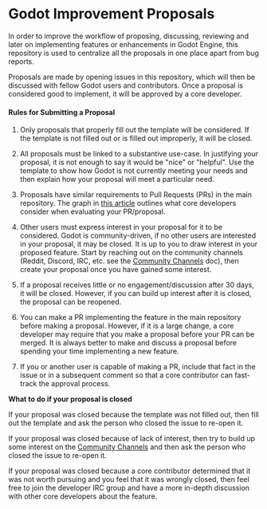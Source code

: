 Godot Improvement Proposals
===========================

In order to improve the workflow of proposing, discussing, reviewing
and later on implementing features or enhancements in Godot Engine,
this repository is used to centralize all the proposals in one place
apart from bug reports.

Proposals are made by opening issues in this repository, which will
then be discussed with fellow Godot users and contributors. Once a
proposal is considered good to implement, it will be approved by a
core developer.

#### Rules for Submitting a Proposal

1. Only proposals that properly fill out the template will be considered. If
the template is not filled out or is filled out improperly, it will be closed.

2. All proposals must be linked to a substantive use-case. In justifying your
proposal, it is not enough to say it would be "nice" or "helpful". Use the
template to show how Godot is not currently meeting your needs and then
explain how your proposal will meet a particular need. 

3. Proposals have similar requirements to Pull Requests (PRs) in the main repository.
The graph in [this article](https://godotengine.org/article/will-your-contribution-be-merged-heres-how-tell)
outlines what core developers consider when evaluating your PR/proposal.

4. Other users must express interest in your proposal for it to be considered.
Godot is community-driven, if no other users are interested in your proposal,
it may be closed. It is up to you to draw interest in your proposed feature.
Start by reaching out on the community channels (Reddit, Discord, IRC, etc.
see the [Community Channels](http://docs.godotengine.org/en/stable/community/channels.html) doc),
then create your proposal once you have gained some interest.

5. If a proposal receives little or no engagement/discussion after 30 days,
it will be closed. However, if you can build up interest after it is closed,
the proposal can be reopened.

6. You can make a PR implementing the feature in the main repository before 
making a proposal. However, if it is a large change, a core developer may 
require that you make a proposal before your PR can be merged. It is always
better to make and discuss a proposal before spending your time implementing
a new feature.

7. If you or another user is capable of making a PR, include that fact in 
the issue or in a subsequent comment so that a core contributor can 
fast-track the approval process.

**What to do if your proposal is closed**

If your proposal was closed because the template was not filled out, then 
fill out the template and ask the person who closed the issue to re-open it.

If your proposal was closed because of lack of interest, then try to build up
some interest on the [Community Channels](http://docs.godotengine.org/en/stable/community/channels.html)
and then ask the person who closed the issue to re-open it.

If your proposal was closed because a core contributor determined that it was
not worth pursuing and you feel that it was wrongly closed, then feel free
to join the developer IRC group and have a more in-depth discussion with 
other core developers about the feature.
